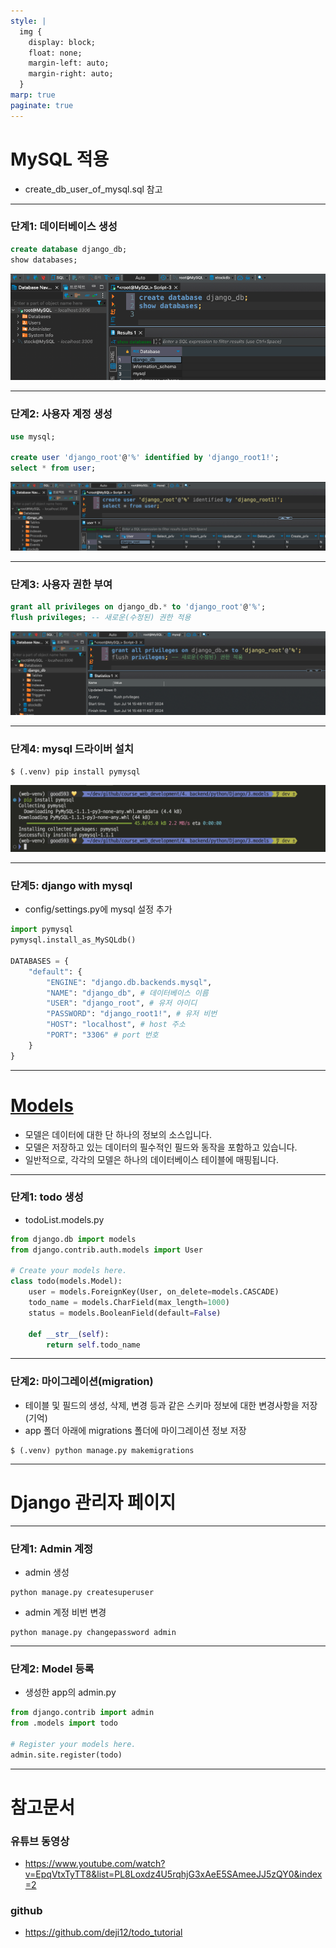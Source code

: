 ```yaml
---
style: |
  img {
    display: block;
    float: none;
    margin-left: auto;
    margin-right: auto;
  }
marp: true
paginate: true
---
```

# MySQL 적용
- create_db_user_of_mysql.sql 참고 

---
### 단계1: 데이터베이스 생성
```sql
create database django_db;
show databases;
```
![alt text](image.png)

---
### 단계2: 사용자 계정 생성
```sql
use mysql;

create user 'django_root'@'%' identified by 'django_root1!';
select * from user;
```
![alt text](image-1.png)

---
### 단계3: 사용자 권한 부여
```sql
grant all privileges on django_db.* to 'django_root'@'%';
flush privileges; -- 새로운(수정된) 권한 적용 
```
![alt text](image-2.png)

---
### 단계4: mysql 드라이버 설치
```shell
$ (.venv) pip install pymysql
```
![alt text](image-3.png)

---
### 단계5: django with mysql
- config/settings.py에 mysql 설정 추가 
```python
import pymysql 
pymysql.install_as_MySQLdb()

DATABASES = {
    "default": {
        "ENGINE": "django.db.backends.mysql",
        "NAME": "django_db", # 데이터베이스 이름 
        "USER": "django_root", # 유저 아이디
        "PASSWORD": "django_root1!", # 유저 비번
        "HOST": "localhost", # host 주소
        "PORT": "3306" # port 번호 
    }
}
```

---
# [Models](https://docs.djangoproject.com/ko/5.0/topics/db/models/) 
- 모델은 데이터에 대한 단 하나의 정보의 소스입니다. 
- 모델은 저장하고 있는 데이터의 필수적인 필드와 동작을 포함하고 있습니다. 
- 일반적으로, 각각의 모델은 하나의 데이터베이스 테이블에 매핑됩니다.

---
### 단계1: todo 생성 
- todoList.models.py
```python
from django.db import models
from django.contrib.auth.models import User

# Create your models here.
class todo(models.Model):
    user = models.ForeignKey(User, on_delete=models.CASCADE)
    todo_name = models.CharField(max_length=1000)
    status = models.BooleanField(default=False)

    def __str__(self):
        return self.todo_name
```
---
### 단계2: 마이그레이션(migration)
- 테이블 및 필드의 생성, 삭제, 변경 등과 같은 스키마 정보에 대한 변경사항을 저장(기억)
- app 폴더 아래에 migrations 폴더에 마이그레이션 정보 저장 
```shell
$ (.venv) python manage.py makemigrations 
```



---
# Django 관리자 페이지 

---
### 단계1: Admin 계정 
- admin 생성 
```shell
python manage.py createsuperuser 
```
- admin 계정 비번 변경 
```shell
python manage.py changepassword admin
```

---
### 단계2: Model 등록 
- 생성한 app의 admin.py
```python
from django.contrib import admin
from .models import todo

# Register your models here.
admin.site.register(todo)
```

---
# 참고문서 
### 유튜브 동영상
- https://www.youtube.com/watch?v=EpqVtxTyTT8&list=PL8Loxdz4U5rqhjG3xAeE5SAmeeJJ5zQY0&index=2
### github
- https://github.com/deji12/todo_tutorial

